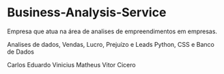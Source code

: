 # Business-Analysis-Service


Empresa que atua na área de analises de empreendimentos em empresas.

Analises de dados, Vendas, Lucro, Prejuízo e Leads
Python, CSS e Banco de Dados

Carlos Eduardo 
Vinicius Matheus
Vitor Cicero



